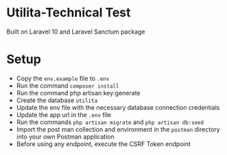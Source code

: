 # Utilita-Technical Test

Built on Laravel 10 and Laravel Sanctum package

# Setup

- Copy the `env.example` file to `.env`
- Run the command `composer install`
- Run the command php artisan key:generate
- Create the database `utilita`
- Update the env file with the necessary database connection credentials
- Update the app url in the `.env` file
- Run the commands `php artisan migrate` and `php artisan db:seed`
- Import the post man collection and environment in the `postman` directory into your own Postman application
- Before using any endpoint, execute the CSRF Token endpoint
